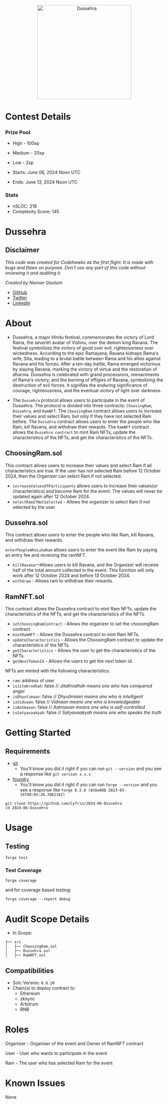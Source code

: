 <p align="center">
<img src="https://res.cloudinary.com/droqoz7lg/image/upload/q_90/dpr_2.0/c_fill,g_auto,h_320,w_320/f_auto/v1/company/q441dznuxpiqbypx0ll8?_a=BATAUVAA0" width="300" alt="Dussehra">
<br/>

# Contest Details

### Prize Pool

- High - 100xp
- Medium - 20xp
- Low - 2xp

- Starts: June 06, 2024 Noon UTC
- Ends: June 13, 2024 Noon UTC

### Stats

- nSLOC: 218
- Complexity Score: 145

# Dussehra

## Disclaimer

_This code was created for Codehawks as the first flight. It is made with bugs and flaws on purpose._
_Don't use any part of this code without reviewing it and auditing it._

_Created by Naman Gautam_
- [GitHub](https://github.com/Naman1729)
- [Twitter](https://twitter.com/NamanGautam1729)
- [LinkedIn](https://www.linkedin.com/in/naman-gautam-a8a81a253/)

# About

- Dussehra, a major Hindu festival, commemorates the victory of Lord Rama, the seventh avatar of Vishnu, over the demon king Ravana. The festival symbolizes the victory of good over evil, righteousness over wickedness. According to the epic Ramayana, Ravana kidnaps Rama's wife, Sita, leading to a brutal battle between Rama and his allies against Ravana and his forces. After a ten-day battle, Rama emerged victorious by slaying Ravana, marking the victory of virtue and the restoration of dharma. Dussehra is celebrated with grand processions, reenactments of Rama's victory, and the burning of effigies of Ravana, symbolizing the destruction of evil forces. It signifies the enduring significance of courage, righteousness, and the eventual victory of light over darkness.

- The `Dussehra` protocol allows users to participate in the event of Dussehra. The protocol is divided into three contracts: `ChoosingRam`, `Dussehra`, and `RamNFT`. The `ChoosingRam` contract allows users to increase their values and select Ram, but only if they have not selected Ram before. The `Dussehra` contract allows users to enter the people who like Ram, kill Ravana, and withdraw their rewards. The `RamNFT` contract allows the `Dussehra contract` to mint Ram NFTs, update the characteristics of the NFTs, and get the characteristics of the NFTs.

## ChoosingRam.sol

This contract allows users to increase their values and select Ram if all characteristics are true. If the user has not selected Ram before 12 October 2024, then the Organizer can select Ram if not selected.

- `increaseValuesOfParticipants` allows users to increase their values(or characteristics) and become Ram for the event. The values will never be updated again after 12 October 2024.
- `selectRamIfNotSelected` - Allows the organizer to select Ram if not selected by the user.

## Dussehra.sol

This contract allows users to enter the people who like Ram, kill Ravana, and withdraw their rewards.

`enterPeopleWhoLikeRam` allows users to enter the event like Ram by paying an entry fee and receiving the ramNFT.
- `killRavana`—Allows users to kill Ravana, and the Organizer will receive half of the total amount collected in the event. This function will only work after 12 October 2024 and before 13 October 2024.
- `withdraw` - Allows ram to withdraw their rewards.

## RamNFT.sol

This contract allows the Dussehra contract to mint Ram NFTs, update the characteristics of the NFTs, and get the characteristics of the NFTs.

- `setChoosingRamContract` - Allows the organizer to set the choosingRam contract. 
- `mintRamNFT` - Allows the Dussehra contract to mint Ram NFTs.
- `updateCharacteristics` - Allows the ChoosingRam contract to update the characteristics of the NFTs. 
- `getCharacteristics` - Allows the user to get the characteristics of the NFTs.
- `getNextTokenId` - Allows the users to get the next token id.

NFTs are minted with the following characteristics:
- `ram`: address of user
- `isJitaKrodhah`: false      // _JitaKrodhah means one who has conquered anger_
- `isDhyutimaan`: false       // _Dhyutimaan means one who is intelligent_
- `isVidvaan`: false          // _Vidvaan means one who is knowledgeable_
- `isAatmavan`: false         // _Aatmavan means one who is self-controlled_
- `isSatyavaakyah`: false     // _Satyavaakyah means one who speaks the truth_

# Getting Started

## Requirements

- [git](https://git-scm.com/book/en/v2/Getting-Started-Installing-Git)
  - You'll know you did it right if you can run `git --version` and you see a response like `git version x.x.x`
- [foundry](https://getfoundry.sh/)
  - You'll know you did it right if you can run `forge --version` and you see a response like `forge 0.2.0 (816e00b 2023-03-16T00:05:26.396218Z)`

```
git clone https://github.com/Cyfrin/2024-06-Dussehra
cd 2024-06-Dussehra
```

# Usage

## Testing

```
forge test
```

### Test Coverage

```
forge coverage
```

and for coverage based testing:

```
forge coverage --report debug
```

# Audit Scope Details
- In Scope:

```
├── src
│   ├── ChoosingRam.sol
│   ├── Dussehra.sol
│   ├── RamNFT.sol
```

## Compatibilities

- Solc Version: `0.8.20`
- Chain(s) to deploy contract to:
  - Ethereum
  - zksync
  - Arbitrum
  - BNB

# Roles

Organizer - Organiser of the event and Owner of RamNFT contract

User - User who wants to participate in the event 

Ram - The user who has selected Ram for the event

# Known Issues

None
